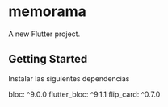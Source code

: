 # memorama

A new Flutter project.

## Getting Started

Instalar las siguientes dependencias

bloc: ^9.0.0
flutter_bloc: ^9.1.1
flip_card: ^0.7.0
